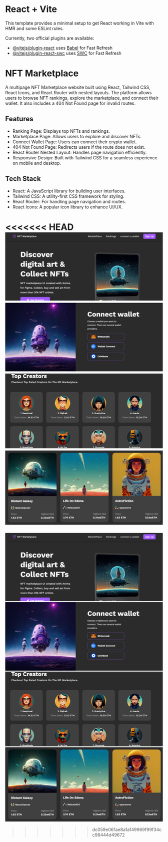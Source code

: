 # React + Vite

This template provides a minimal setup to get React working in Vite with HMR and some ESLint rules.

Currently, two official plugins are available:

- [@vitejs/plugin-react](https://github.com/vitejs/vite-plugin-react/blob/main/packages/plugin-react/README.md) uses [Babel](https://babeljs.io/) for Fast Refresh
- [@vitejs/plugin-react-swc](https://github.com/vitejs/vite-plugin-react-swc) uses [SWC](https://swc.rs/) for Fast Refresh

# NFT Marketplace

A multipage NFT Marketplace website built using React, Tailwind CSS, React Icons, and React Router with nested layouts. The platform allows users to browse NFT rankings, explore the marketplace, and connect their wallet. It also includes a 404 Not Found page for invalid routes.

## Features

- Ranking Page: Displays top NFTs and rankings.
- Marketplace Page: Allows users to explore and discover NFTs.
- Connect Wallet Page: Users can connect their crypto wallet.
- 404 Not Found Page: Redirects users if the route does not exist.
- React Router Nested Layout: Handles page navigation efficiently.
- Responsive Design: Built with Tailwind CSS for a seamless experience on mobile and desktop.

## Tech Stack

- React: A JavaScript library for building user interfaces.
- Tailwind CSS: A utility-first CSS framework for styling.
- React Router: For handling page navigation and routes.
- React Icons: A popular icon library to enhance UI/UX.


<<<<<<< HEAD
![My Hero](./src/assets/images/Screenshot%202024-09-25%20121017.png)
![My Wallet](./src/assets/images/wallee.png)
![My Creators](./src/assets/images/creat.png)
![My Nft](./src/assets/images/nftvalue.png)
=======
![Hero](./src/assets/images/Screenshot%202024-09-25%20121017.png)
![Wallet](./src/assets/images/wallee.png)
![Creators](./src/assets/images/creat.png)
![Nft](./src/assets/images/nftvalue.png)
>>>>>>> dc059e061ae8a1a149969f99f34cc98444d49672

